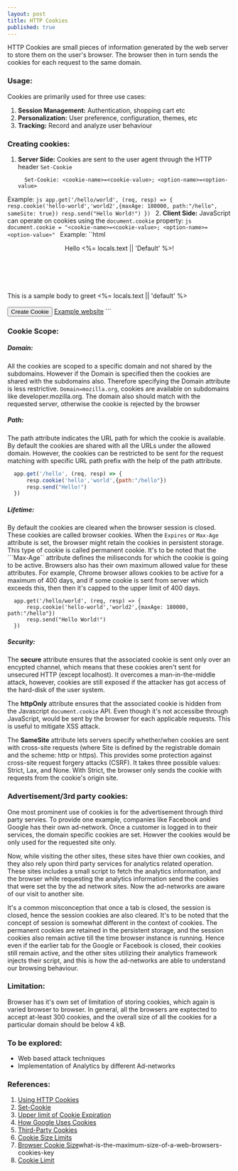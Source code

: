 ```yaml
---
layout: post
title: HTTP Cookies
published: true
---
```


HTTP Cookies are small pieces of information generated by the web server to store them on the user's browser. The browser then in turn sends the cookies for each request to the same domain.

### Usage:
Cookies are primarily used for three use cases:
1. **Session Management:** Authentication, shopping cart etc
2. **Personalization:** User preference, configuration, themes, etc
3. **Tracking:** Record and analyze user behaviour 


### Creating cookies:

1. **Server Side:**
  Cookies are sent to the user agent through the HTTP header ```Set-Cookie```
    ```
      Set-Cookie: <cookie-name>=<cookie-value>; <option-name>=<option-value>
    ```
  Example:
    ```js
      app.get('/hello/world', (req, resp) => {
          resp.cookie('hello-world','world2',{maxAge: 180000, path:"/hello", sameSite: true})
          resp.send("Hello World!")
      })
    ```
2. **Client Side:**
  JavaScript can operate on cookies using the ```document.cookie``` property:
    ```js
      document.cookie = "<cookie-name>=<cookie-value>; <option-name>=<option-value>"
    ```
  Example:
    ``html
    <html>
      <head>
          <title>
              Sample site
          </title>
      </head>
      <header>Hello <%= locals.text || 'Default' %>!</header>
      <script>
          function createCookie(){
              // alert('button is clicked!')
              document.cookie = "name=tisan"
          }
      </script>
      <body>
          <br/><br/>This is a sample body to greet <%= locals.text || 'default' %><br/><br/>
          <button id="createCookieButton" onclick="createCookie()">Create Cookie</button>
          <a href="http://example.com">Example website</a>
      </body>
    </html>
    ```

### Cookie Scope:

##### Domain:
All the cookies are scoped to a specific domain and not shared by the subdomains. However if the Domain is specified then the cookies are shared with the subdomains also. Therefore specifying the Domain attribute is less restrictive. ```Domain=mozilla.org```, cookies are available on subdomains like developer.mozilla.org. The domain also should match with the requested server, otherwise the cookie is rejected by the browser

##### Path:
The path attribute indicates the URL path for which the cookie is available. By default the cookies are shared with all the URLs under the allowed domain. However, the cookies can be restricted to be sent for the request matching with specific URL path prefix with the help of the path attribute.
```js
  app.get('/hello', (req, resp) => {
      resp.cookie('hello','world',{path:"/hello"})
      resp.send("Hello!")
  }) 
```

##### Lifetime:
By default the cookies are cleared when the browser session is closed. These cookies are called browser cookies. When the ```Expires``` or ```Max-Age``` attribute is set, the browser might retain the cookies in persistent storage. This type of cookie is called permanent cookie. It's to be noted that the ```Max-Age`` attribute defines the miliseconds for which the cookie is going to be active. Browsers also has their own maximum allowed value for these attributes. For example, Chrome browser allows cookies to be active for a maximum of 400 days, and if some cookie is sent from server which exceeds this, then then it's capped to the upper limit of 400 days.

```
  app.get('/hello/world', (req, resp) => {
      resp.cookie('hello-world','world2',{maxAge: 180000, path:"/hello"})
      resp.send("Hello World!")
  })
```

##### Security:

The **secure** attribute ensures that the associated cookie is sent only over an encypted channel, which means that these cookies aren't sent for unsecured HTTP (except localhost). It overcomes a man-in-the-middle attack, however, cookies are still exposed if the attacker has got access of the hard-disk of the user system.

The **httpOnly** attribute ensures that the associated cookie is hidden from the Javascript ```document.cookie``` API. Even though it's not accessibe through JavaScript, would be sent by the browser for each applicable requests. This is useful to mitigate XSS attack.

The **SameSite** attribute lets servers specify whether/when cookies are sent with cross-site requests (where Site is defined by the registrable domain and the scheme: http or https). This provides some protection against cross-site request forgery attacks (CSRF). It takes three possible values: Strict, Lax, and None. With Strict, the browser only sends the cookie with requests from the cookie's origin site.


### Advertisement/3rd party cookies:
One most prominent use of cookies is for the advertisement through third party servies. To provide one example, companies like Facebook and Google has their own ad-network. Once a customer is logged in to their services, the domain specific cookies are set. Howver the cookies would be only used for the requested site only.

Now, while visiting the other sites, these sites have thier own cookies, and they also rely upon third party services for analytics related operation. These sites includes a small script to fetch the analytics information, and the browser while requesting the analytics information send the cookies that were set the by the ad network sites. Now the ad-networks are aware of our visit to another site.

It's a common misconception that once a tab is closed, the session is closed, hence the session cookies are also cleared. It's to be noted that the concept of session is somewhat different in the context of cookies. The permanent cookies are retained in the persistent storage, and the session cookies also remain active till the time browser instance is running. Hence even if the earlier tab for the Google or Facebook is closed, their cookies still remain active, and the other sites utilizing their analytics framework injects their script, and this is how the ad-networks are able to understand our browsing behaviour.


### Limitation:
Browser has it's own set of limitation of storing cookies, which again is varied browser to browser. In general, all the browsers are exptected to accept at-least 300 cookies, and the overall size of all the cookies for a particular domain should be below 4 kB.


### To be explored:
- Web based attack techniques
- Implementation of Analytics by different Ad-networks


### References:
1. [Using HTTP Cookies](https://developer.mozilla.org/en-US/docs/Web/HTTP/Cookies)
2. [Set-Cookie](https://developer.mozilla.org/en-US/docs/Web/HTTP/Headers/Set-Cookie)
3. [Upper limit of Cookie Expiration](https://developer.chrome.com/blog/cookie-max-age-expires/#:~:text=Learn%20more-,As%20of%20Chrome%20release%20M104%20(August%202022)%20cookies%20can%20no,when%20the%20browsing%20session%20ends)
4. [How Google Uses Cookies](https://policies.google.com/technologies/cookies?hl=en-US)
5. [Third-Party Cookies](https://cookie-script.com/all-you-need-to-know-about-third-party-cookies.html)
6. [Cookie Size Limits](https://support.convert.com/hc/en-us/articles/4511582623117-Cookie-size-limits-and-the-impact-on-the-use-of-Convert-goals#:~:text=of%20your%20cookie.-,Cookie%20limits%20imposed%20by%20RFC,not%20just%20the%20value%20itself)
7. [Browser Cookie Size](https://stackoverflow.com/questions/640938/)what-is-the-maximum-size-of-a-web-browsers-cookies-key
8. [Cookie Limit](https://stackoverflow.com/questions/5381526/what-are-the-current-cookie-limits-in-modern-browsers)
